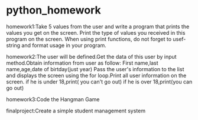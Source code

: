 # python_homework
homework1:Take 5 values from the user and write a program that prints the values you get on the screen.
Print the type of values you received in this program on the screen.
When using print functions, do not forget to usef-string and format usage in your program.

homework2:The user will be defined.Get the data of this user by input method.Obtain information from user as follow:
First name,last name,age,date of birtday(just year)
Pass the user's information to the list and displays the screen using the for loop.Print all user information on the screen.
if he is under 18,print( you can't go out)
if he is over 18,print(you can go out)

homework3:Code the Hangman Game

finalproject:Create a simple student management system
